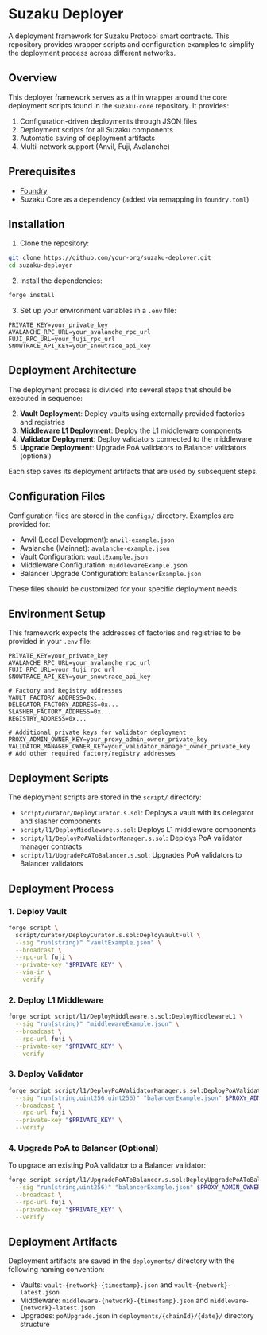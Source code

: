 # Suzaku Deployer

A deployment framework for Suzaku Protocol smart contracts. This repository provides wrapper scripts and configuration examples to simplify the deployment process across different networks.

## Overview

This deployer framework serves as a thin wrapper around the core deployment scripts found in the `suzaku-core` repository. It provides:

1. Configuration-driven deployments through JSON files
2. Deployment scripts for all Suzaku components
3. Automatic saving of deployment artifacts
4. Multi-network support (Anvil, Fuji, Avalanche)

## Prerequisites

- [Foundry](https://book.getfoundry.sh/getting-started/installation)
- Suzaku Core as a dependency (added via remapping in `foundry.toml`)

## Installation

1. Clone the repository:
```sh
git clone https://github.com/your-org/suzaku-deployer.git
cd suzaku-deployer
```

2. Install the dependencies:
```sh
forge install
```

3. Set up your environment variables in a `.env` file:
```
PRIVATE_KEY=your_private_key
AVALANCHE_RPC_URL=your_avalanche_rpc_url
FUJI_RPC_URL=your_fuji_rpc_url
SNOWTRACE_API_KEY=your_snowtrace_api_key
```

## Deployment Architecture

The deployment process is divided into several steps that should be executed in sequence:

2. **Vault Deployment**: Deploy vaults using externally provided factories and registries
3. **Middleware L1 Deployment**: Deploy the L1 middleware components
4. **Validator Deployment**: Deploy validators connected to the middleware
5. **Upgrade Deployment**: Upgrade PoA validators to Balancer validators (optional)

Each step saves its deployment artifacts that are used by subsequent steps.

## Configuration Files

Configuration files are stored in the `configs/` directory. Examples are provided for:

- Anvil (Local Development): `anvil-example.json`
- Avalanche (Mainnet): `avalanche-example.json`
- Vault Configuration: `vaultExample.json`
- Middleware Configuration: `middlewareExample.json`
- Balancer Upgrade Configuration: `balancerExample.json`

These files should be customized for your specific deployment needs.

## Environment Setup

This framework expects the addresses of factories and registries to be provided in your `.env` file:

```
PRIVATE_KEY=your_private_key
AVALANCHE_RPC_URL=your_avalanche_rpc_url
FUJI_RPC_URL=your_fuji_rpc_url
SNOWTRACE_API_KEY=your_snowtrace_api_key

# Factory and Registry addresses 
VAULT_FACTORY_ADDRESS=0x...
DELEGATOR_FACTORY_ADDRESS=0x...
SLASHER_FACTORY_ADDRESS=0x...
REGISTRY_ADDRESS=0x...

# Additional private keys for validator deployment
PROXY_ADMIN_OWNER_KEY=your_proxy_admin_owner_private_key
VALIDATOR_MANAGER_OWNER_KEY=your_validator_manager_owner_private_key
# Add other required factory/registry addresses
```

## Deployment Scripts

The deployment scripts are stored in the `script/` directory:

- `script/curator/DeployCurator.s.sol`: Deploys a vault with its delegator and slasher components
- `script/l1/DeployMiddleware.s.sol`: Deploys L1 middleware components
- `script/l1/DeployPoAValidatorManager.s.sol`: Deploys PoA validator manager contracts
- `script/l1/UpgradePoAToBalancer.s.sol`: Upgrades PoA validators to Balancer validators

## Deployment Process

### 1. Deploy Vault

```sh
forge script \
  script/curator/DeployCurator.s.sol:DeployVaultFull \
  --sig "run(string)" "vaultExample.json" \
  --broadcast \
  --rpc-url fuji \
  --private-key "$PRIVATE_KEY" \
  --via-ir \
  --verify

```

### 2. Deploy L1 Middleware

```sh
forge script script/l1/DeployMiddleware.s.sol:DeployMiddlewareL1 \
  --sig "run(string)" "middlewareExample.json" \
  --broadcast \
  --rpc-url fuji \
  --private-key "$PRIVATE_KEY" \
  --verify
```

### 3. Deploy Validator

```sh
forge script script/l1/DeployPoAValidatorManager.s.sol:DeployPoAValidatorManager \
  --sig "run(string,uint256,uint256)" "balancerExample.json" $PROXY_ADMIN_OWNER_KEY $VALIDATOR_MANAGER_OWNER_KEY \
  --broadcast \
  --rpc-url fuji \
  --private-key "$PRIVATE_KEY" \
  --verify
```

### 4. Upgrade PoA to Balancer (Optional)

To upgrade an existing PoA validator to a Balancer validator:

```sh
forge script script/l1/UpgradePoAToBalancer.s.sol:DeployUpgradePoAToBalancer \
  --sig "run(string,uint256)" "balancerExample.json" $PROXY_ADMIN_OWNER_KEY \
  --broadcast \
  --rpc-url fuji \
  --private-key "$PRIVATE_KEY" \
  --verify
```

## Deployment Artifacts

Deployment artifacts are saved in the `deployments/` directory with the following naming convention:

- Vaults: `vault-{network}-{timestamp}.json` and `vault-{network}-latest.json`
- Middleware: `middleware-{network}-{timestamp}.json` and `middleware-{network}-latest.json`
- Upgrades: `poAUpgrade.json` in `deployments/{chainId}/{date}/` directory structure
